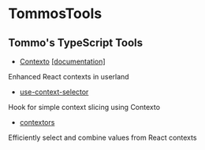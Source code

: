 # TommosTools

## Tommo's TypeScript Tools

 - [Contexto](https://github.com/TommosTools/TommosTools/tree/main/packages/contexto) [[documentation]](contexto/)
 
Enhanced React contexts in userland

 - [use-context-selector](https://github.com/TommosTools/TommosTools/tree/main/packages/use-context-selector)

Hook for simple context slicing using Contexto

 - [contextors](https://github.com/TommosTools/TommosTools/tree/main/packages/contextors)

Efficiently select and combine values from React contexts
